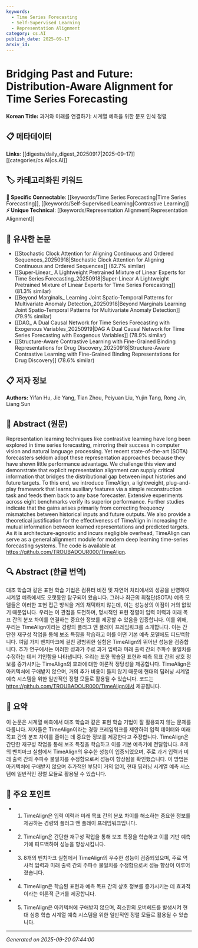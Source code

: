 ```yaml
---
keywords:
  - Time Series Forecasting
  - Self-Supervised Learning
  - Representation Alignment
category: cs.AI
publish_date: 2025-09-17
arxiv_id:
---
```


<!-- KEYWORD_LINKING_METADATA:
{
  "processed_timestamp": "2025-09-22 22:59:50.171986",
  "vocabulary_version": "1.0",
  "selected_keywords": [
    "Time Series Forecasting",
    "Self-Supervised Learning",
    "Representation Alignment"
  ],
  "rejected_keywords": [
    "Mutual Information",
    "Frequency Mismatches"
  ],
  "similarity_scores": {
    "Time Series Forecasting": 0.78,
    "Self-Supervised Learning": 0.8,
    "Representation Alignment": 0.7
  },
  "extraction_method": "AI_prompt_based",
  "budget_applied": true
}
-->

# Bridging Past and Future: Distribution-Aware Alignment for Time Series Forecasting

**Korean Title:** 과거와 미래를 연결하기: 시계열 예측을 위한 분포 인식 정렬

## 📋 메타데이터

**Links**: [[digests/daily_digest_20250917|2025-09-17]]        [[categories/cs.AI|cs.AI]]

## 🏷️ 카테고리화된 키워드
**🔗 Specific Connectable**: [[keywords/Time Series Forecasting|Time Series Forecasting]], [[keywords/Self-Supervised Learning|Contrastive Learning]]
**⚡ Unique Technical**: [[keywords/Representation Alignment|Representation Alignment]]

## 🔗 유사한 논문
- [[Stochastic Clock Attention for Aligning Continuous and Ordered Sequences_20250918|Stochastic Clock Attention for Aligning Continuous and Ordered Sequences]] (82.7% similar)
- [[Super-Linear_ A Lightweight Pretrained Mixture of Linear Experts for Time Series Forecasting_20250918|Super-Linear A Lightweight Pretrained Mixture of Linear Experts for Time Series Forecasting]] (81.3% similar)
- [[Beyond Marginals_ Learning Joint Spatio-Temporal Patterns for Multivariate Anomaly Detection_20250918|Beyond Marginals Learning Joint Spatio-Temporal Patterns for Multivariate Anomaly Detection]] (79.9% similar)
- [[DAG_ A Dual Causal Network for Time Series Forecasting with Exogenous Variables_20250919|DAG A Dual Causal Network for Time Series Forecasting with Exogenous Variables]] (78.9% similar)
- [[Structure-Aware Contrastive Learning with Fine-Grained Binding Representations for Drug Discovery_20250918|Structure-Aware Contrastive Learning with Fine-Grained Binding Representations for Drug Discovery]] (78.6% similar)

## 📋 저자 정보

**Authors:** Yifan Hu, Jie Yang, Tian Zhou, Peiyuan Liu, Yujin Tang, Rong Jin, Liang Sun

## 📄 Abstract (원문)

Representation learning techniques like contrastive learning have long been
explored in time series forecasting, mirroring their success in computer vision
and natural language processing. Yet recent state-of-the-art (SOTA) forecasters
seldom adopt these representation approaches because they have shown little
performance advantage. We challenge this view and demonstrate that explicit
representation alignment can supply critical information that bridges the
distributional gap between input histories and future targets. To this end, we
introduce TimeAlign, a lightweight, plug-and-play framework that learns
auxiliary features via a simple reconstruction task and feeds them back to any
base forecaster. Extensive experiments across eight benchmarks verify its
superior performance. Further studies indicate that the gains arises primarily
from correcting frequency mismatches between historical inputs and future
outputs. We also provide a theoretical justification for the effectiveness of
TimeAlign in increasing the mutual information between learned representations
and predicted targets. As it is architecture-agnostic and incurs negligible
overhead, TimeAlign can serve as a general alignment module for modern deep
learning time-series forecasting systems. The code is available at
https://github.com/TROUBADOUR000/TimeAlign.

## 🔍 Abstract (한글 번역)

대조 학습과 같은 표현 학습 기법은 컴퓨터 비전 및 자연어 처리에서의 성공을 반영하여 시계열 예측에서도 오랫동안 탐구되어 왔습니다. 그러나 최근의 최첨단(SOTA) 예측 모델들은 이러한 표현 접근 방식을 거의 채택하지 않는데, 이는 성능상의 이점이 거의 없었기 때문입니다. 우리는 이 관점을 도전하며, 명시적인 표현 정렬이 입력 이력과 미래 목표 간의 분포 차이를 연결하는 중요한 정보를 제공할 수 있음을 입증합니다. 이를 위해, 우리는 TimeAlign이라는 경량의 플러그 앤 플레이 프레임워크를 소개합니다. 이는 간단한 재구성 작업을 통해 보조 특징을 학습하고 이를 어떤 기본 예측 모델에도 피드백합니다. 여덟 가지 벤치마크에 걸친 광범위한 실험은 TimeAlign의 뛰어난 성능을 검증합니다. 추가 연구에서는 이러한 성과가 주로 과거 입력과 미래 출력 간의 주파수 불일치를 수정하는 데서 기인함을 나타냅니다. 우리는 또한 학습된 표현과 예측 목표 간의 상호 정보를 증가시키는 TimeAlign의 효과에 대한 이론적 정당성을 제공합니다. TimeAlign은 아키텍처에 구애받지 않으며, 거의 추가 비용이 들지 않기 때문에 현대의 딥러닝 시계열 예측 시스템을 위한 일반적인 정렬 모듈로 활용될 수 있습니다. 코드는 https://github.com/TROUBADOUR000/TimeAlign에서 제공됩니다.

## 📝 요약

이 논문은 시계열 예측에서 대조 학습과 같은 표현 학습 기법이 잘 활용되지 않는 문제를 다룹니다. 저자들은 TimeAlign이라는 경량 프레임워크를 제안하여 입력 데이터와 미래 목표 간의 분포 차이를 줄이는 데 중요한 정보를 제공한다고 주장합니다. TimeAlign은 간단한 재구성 작업을 통해 보조 특징을 학습하고 이를 기본 예측기에 전달합니다. 8개의 벤치마크 실험에서 TimeAlign의 우수한 성능이 입증되었으며, 주로 과거 입력과 미래 출력 간의 주파수 불일치를 수정함으로써 성능이 향상됨을 확인했습니다. 이 방법은 아키텍처에 구애받지 않으며 추가적인 부담이 거의 없어, 현대 딥러닝 시계열 예측 시스템에 일반적인 정렬 모듈로 활용될 수 있습니다.

## 🎯 주요 포인트

- 1. TimeAlign은 입력 이력과 미래 목표 간의 분포 차이를 해소하는 중요한 정보를 제공하는 경량의 플러그 앤 플레이 프레임워크입니다.

- 2. TimeAlign은 간단한 재구성 작업을 통해 보조 특징을 학습하고 이를 기반 예측기에 피드백하여 성능을 향상시킵니다.

- 3. 8개의 벤치마크 실험에서 TimeAlign의 우수한 성능이 검증되었으며, 주로 역사적 입력과 미래 출력 간의 주파수 불일치를 수정함으로써 성능 향상이 이루어졌습니다.

- 4. TimeAlign은 학습된 표현과 예측 목표 간의 상호 정보를 증가시키는 데 효과적이라는 이론적 근거를 제공합니다.

- 5. TimeAlign은 아키텍처에 구애받지 않으며, 최소한의 오버헤드를 발생시켜 현대 심층 학습 시계열 예측 시스템을 위한 일반적인 정렬 모듈로 활용될 수 있습니다.

---

*Generated on 2025-09-20 07:44:00*
